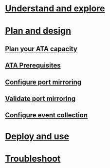 # [Understand and explore](/understand/ata-understand-and-explore.md)
# [Plan and design](/plandesign/ata-plan-and-design.md)
## [Plan your ATA capacity](ata-capacity-planning.md)
## [ATA Prerequisites](ata-prerequisites.md)
## [Configure port mirroring](configure-port-mirroring.md)
## [Validate port mirroring](validate-port-mirroring.md)
## [Configure event collection](configure-event-collection.md)
# [Deploy and use](/deployuse/ata-deploy-and-use.md)
# [Troubleshoot](/troubleshoot/ata-troubleshooting.md)
